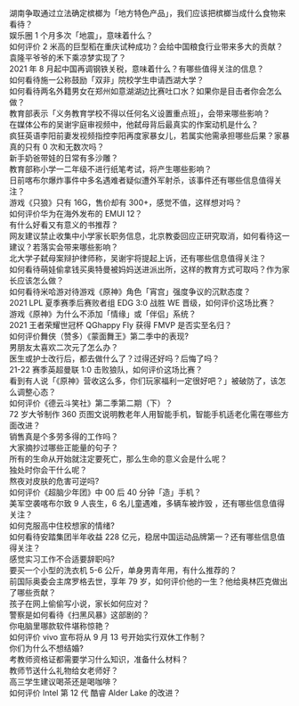 湖南争取通过立法确定槟榔为「地方特色产品」，我们应该把槟榔当成什么食物来看待？  
娱乐圈 1 个月多次「地震」，意味着什么？  
如何评价 2 米高的巨型稻在重庆试种成功？会给中国粮食行业带来多大的贡献？袁隆平爷爷的禾下乘凉梦实现了？  
2021 年 8 月起中国再调钢铁关税，意味着什么？有哪些值得关注的信息？  
如何看待施一公称鼓励「双非」院校学生申请西湖大学？  
如何看待两名外籍男女在郑州如意湖湖边比赛吐口水？如果你是目击者你会怎么做？  
教育部表示「义务教育学校不得以任何名义设置重点班」，会带来哪些影响？  
在媒体公布的吴谢宇庭审视频中，他弑母背后最真实的作案动机是什么？  
疯狂英语李阳前妻发视频指控李阳再度家暴女儿，若属实他需承担哪些后果？家暴真的只有 0 次和无数次吗？  
新手奶爸带娃的日常有多沙雕？  
教育部称小学一二年级不进行纸笔考试，将产生哪些影响？  
日前喀布尔爆炸事件中多名遇难者疑似遭外军射杀，该事件还有哪些信息值得关注？  
游戏《只狼》只有 16G，售价却有 300+，感觉不值，这样想对吗？  
如何评价华为在海外发布的 EMUI 12？  
有什么好看又有意义的书推荐？  
网友建议禁止收集中小学家长职务信息，北京教委回应正研究取消，如何看待这一建议？若落实会带来哪些影响？  
北大学子弑母案辩护律师称，吴谢宇将提起上诉，还有哪些信息值得关注？  
如何看待萌娃偷拿钱买奥特曼被妈妈送进派出所，这样的教育方式可取吗？作为家长应该怎么做？  
如何看待米哈游对待游戏《原神》角色「宵宫」强度争议的沉默态度？  
2021 LPL 夏季赛季后赛败者组 EDG 3:0 战胜 WE 晋级，如何评价这场比赛？  
游戏《原神》为什么不添加「情缘」或「伴侣」系统？  
2021 王者荣耀世冠杯 QGhappy Fly 获得 FMVP 是否实至名归？  
如何评价舞侠（赞多）《蒙面舞王》第二季中的表现?  
男朋友太喜欢二次元了怎么办？  
医生或护士改行后，都去做什么了？过得还好吗？后悔了吗？  
21-22 赛季英超曼联 1:0 击败狼队，如何评价这场比赛？  
看到有人说「《原神》营收这么多，你们玩家福利一定很好吧？」被破防了，该怎么调整心态？  
如何评价《德云斗笑社》第二季第二期（下）？  
72 岁大爷制作 360 页图文说明教老年人用智能手机，智能手机适老化需在哪些方面改进？  
销售真是个多劳多得的工作吗？  
大家摘抄过哪些正能量的句子？  
所有的生命从开始就注定要死亡，那么生命的意义会是什么呢？  
独处时你会干什么呢？  
熬夜对皮肤的危害可逆吗?  
如何评价《超脑少年团》中 00 后 40 分钟「造」手机？  
美军空袭喀布尔致 9 人丧生，6 名儿童遇难，多辆车被炸毁 ，还有哪些信息值得关注？  
如何克服高中住校想家的情绪?  
如何看待安踏集团半年收益 228 亿元，稳居中国运动品牌第一？还有哪些信息值得关注？  
感觉实习工作不合适要辞职吗?  
要买一个小型的洗衣机 5-6 公斤，单身男青年用，有什么推荐的？  
前国际奥委会主席罗格去世，享年 79 岁，如何评价他的一生？他给奥林匹克做出了哪些贡献？  
孩子在网上偷偷写小说，家长如何应对？  
警察是如何看待《扫黑风暴》这部剧的？  
你电脑里哪款软件堪称惊艳？  
如何评价 vivo 宣布将从 9 月 13 号开始实行双休工作制？  
你们为什么不想结婚?  
考教师资格证都需要学习什么知识，准备什么材料？  
教师节送什么礼物给女老师好？  
高三学生建议喝茶还是喝咖啡？  
如何评价 Intel 第 12 代 酷睿 Alder Lake 的改进？  
